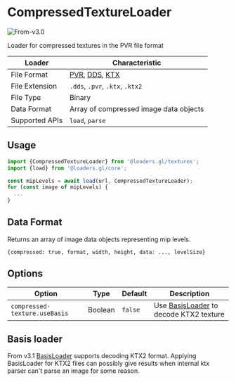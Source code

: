 # CompressedTextureLoader

<p class="badges">
  <img src="https://img.shields.io/badge/From-v3.0-blue.svg?style=flat-square" alt="From-v3.0" />
</p>

Loader for compressed textures in the PVR file format

| Loader         | Characteristic                                                                                                                                                                                                                  |
| -------------- | ------------------------------------------------------------------------------------------------------------------------------------------------------------------------------------------------------------------------------- |
| File Format    | [PVR](http://powervr-graphics.github.io/WebGL_SDK/WebGL_SDK/Documentation/Specifications/PVR%20File%20Format.Specification.pdf), [DDS](https://docs.microsoft.com/en-us/windows/win32/direct3ddds/dx-graphics-dds-pguide), [KTX](https://github.com/KhronosGroup/KTX-Software/) |
| File Extension | `.dds`, `.pvr`, `.ktx`, `.ktx2`                                                                                                                                                                                                 |
| File Type      | Binary                                                                                                                                                                                                                          |
| Data Format    | Array of compressed image data objects                                                                                                                                                                                          |
| Supported APIs | `load`, `parse`                                                                                                                                                                                                                 |

## Usage

```js
import {CompressedTextureLoader} from '@loaders.gl/textures';
import {load} from '@loaders.gl/core';

const mipLevels = await load(url, CompressedTextureLoader);
for (const image of mipLevels) {
  ...
}
```

## Data Format

Returns an array of image data objects representing mip levels.

`{compressed: true, format, width, height, data: ..., levelSize}`

## Options

| Option                        | Type    | Default | Description                                                                                |
| ----------------------------- | ------- | ------- | ------------------------------------------------------------------------------------------ |
| `compressed-texture.useBasis` | Boolean | `false` | Use [BasisLoader](/docs/modules/textures/api-reference/basis-loader) to decode KTX2 texture |

## Basis loader

From v3.1 [BasisLoader](/docs/modules/textures/api-reference/basis-loader) supports decoding KTX2 format. Applying BasisLoader for KTX2 files can possibly give results when internal ktx parser can't parse an image for some reason.
